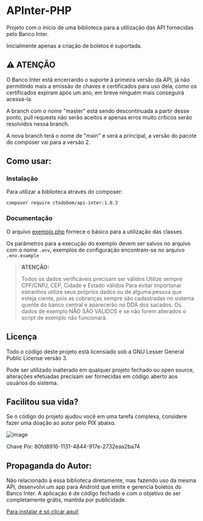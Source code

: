 APInter-PHP
===========

Projeto com o início de uma biblioteca para a utilização das API fornecidas pelo Banco Inter.

Inicialmente apenas a criação de boletos é suportada.

⚠️ ATENÇÃO
----------

O Banco Inter está encerrando o suporte à primeira versão da API, já não permitindo mais a emissão de chaves e certificados para uso dela, como os certificados expiram após um ano, em breve ninguém mais conseguirá acessá-la.

A branch com o nome "master" está sendo descontinuada a partir desse ponto, pull requests não serão aceitos e apenas erros muito críticos serão resolvidos nessa branch.

A nova branch terá o nome de "main" e será a principal, a versão do pacote do composer vai para a versão 2.

Como usar:
----------

### Instalação

Para utilizar a biblioteca através do composer:

```
composer require ctodobom/api-inter:1.0.3
```

### Documentação 

O arquivo [exemplo.php](exemplo.php) fornece o básico para a utilização das classes.

Os parâmetros para a execução do exemplo devem ser salvos no arquivo com o nome `.env`, exemplos de configuração encontram-se no arquivo `.env.example`

> **ATENÇÃO:**
>
> Todos os dados verificáveis precisam ser válidos Utilize sempre CPF/CNPJ, CEP, Cidade e Estado válidos Para evitar importunar estranhos utilize seus próprios dados ou de alguma pessoa que esteja ciente, pois as cobranças sempre são cadastradas no sistema quente do banco central e aparecerão no DDA dos sacados. Os dados de exemplo NÃO SÃO VÁLIDOS e se não forem alterados o script de exemplo não funcionará.

Licença
-------

Todo o código deste projeto está licensiado sob a GNU Lesser General Public License versão 3.

Pode ser utilizado inalterado em qualquer projeto fechado ou open source, alterações efetuadas precisam ser fornecidas em código aberto aos usuários do sistema.

Facilitou sua vida?
-------------------

Se o código do projeto ajudou você em uma tarefa complexa, considere fazer uma doação ao autor pelo PIX abaixo.

![image](https://user-images.githubusercontent.com/6070736/116247400-317e3680-a741-11eb-9434-9f226eec39b5.png)

Chave Pix: 80fd8916-1131-4844-917e-2732eaa2ba74

Propaganda do Autor:
--------------------

Não relacionado à essa biblioteca diretamente, mas fazendo uso da mesma API, desenvolvi um app para Android que emite e gerencia boletos do Banco Inter. A aplicação é de código fechado e com o objetivo de ser completamente grátis, mantida por publicidade.

[Para instalar é só clicar aqui!](https://play.google.com/store/apps/details?id=dev.todobom.interbill)
